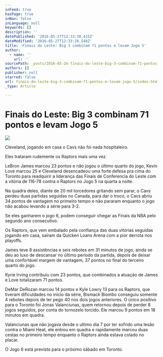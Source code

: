 ```yaml
---
inFeed: true
hasPage: true
inNav: false
inLanguage: null
keywords: []
description: ''
datePublished: '2016-05-27T12:33:30.415Z'
dateModified: '2016-05-27T12:33:26.548Z'
title: 'Finais do Leste: Big 3 combinam 71 pontos e levam Jogo 5'
author:
  - name: ''
    url: ''
sourcePath: _posts/2016-05-26-finais-do-leste-big-3-combinam-71-pontos-e-levam-jogo-5.md
authors: []
publisher: null
starred: false
url: finais-do-leste-big-3-combinam-71-pontos-e-levam-jogo-5/index.html
_type: Article

---
```

# Finais do Leste: Big 3 combinam 71 pontos e levam Jogo 5
![](https://the-grid-user-content.s3-us-west-2.amazonaws.com/8e1b4113-3223-4ecb-b7cd-7d4dbe2df73a.jpg)

Cleveland, jogando em casa o Cavs não foi nada hospitaleiro.

Eles trataram rudemente os Raptors mais uma vez.

LeBron James marcou 23 pontos e não jogou o último quarto do jogo, Kevin Love marcou 25 e Cleveland desencadeou uma forte defesa pra cima do Toronto para readquirir a liderança das Finais de Conferencia do Leste com a vitória de 116-78 contra o Raptors no Jogo 5 na quarta a noite.

Na quadra deles, diante de 20 mil torcedores gritando sem parar, o Cavs perdeu duas partidas seguidas no Canada, para dar o troco, o Cavs abriu 34 pontos de vantagem no primeiro tempo e não pararam enquanto o jogo não acabou levando a série para 3-2\.

Se eles ganharem o jogo 6, podem conseguir chegar as Finais da NBA pelo segundo ano consecutivo.

Os Raptors, que vem embalado pela confiança das duas vitórias seguidas jogando em casa, saíram da Quicken Loans Arena com a pior derrota nos playoffs.

James teve 8 assistências e seis rebotes em 31 minutos de jogo, ainda se deu ao luxo de descansar no último período da partida, depois de deixar uma confortável margem de vantagem, 37 pontos no final do terceiro quarto do jogo.

Kyrie Irving contribuiu com 23 pontos, que combinados a atuação de James e Love totalizaram 71 pontos.

DeMar DeRozan marcou 14 pontos e Kyle Lowry 13 para os Raptors, que tiveram dificuldades no inicio da série, Bismack Biombo conseguiu somente 4 rebotes depois de ter pego 40 nos dois jogos anteriores. O único positivo para o Toronto foi Jonas Valanciunas, quem retornou depois de perder 8 jogos seguidos, por conta do tornozelo torcido. Ele marcou 9 pontos em 18 minutos em quadra.

Valanciunas que não jogava desde o ultimo dia 7 por ter sofrido uma lesão contra o Miami Heat, ele entrou em quadra e rapidamente marcou duas cestas no primeiro tempo enquanto o Raptors ainda estava colado no placar.

O Jogo 6 está previsto para o próximo sábado em Toronto.